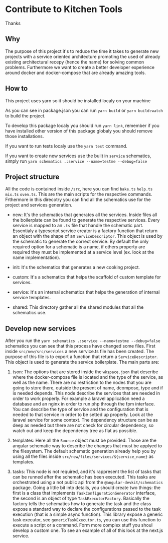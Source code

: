 # Contribute to Kitchen Tools

Thanks

## Why

The purpose of this project it's to reduce the time it takes to generate new projects with a service oriented architecture promoting the used of already existing architectural recepy (hence the name) for solving common problems. Furthermore we want to create a better developer experience around docker and docker-compose that are already amazing tools.

## How to

This project uses yarn so it should be installed localy on your machine

As you can see in package.json you can run `yarn build` or `yarn build:watch` to build the project.

To develop this package localy you should run `yarn link`, remember if you have installed other version of this package globaly you should remove those installations.

If you want to run tests localy use the `yarn test` command.

If you want to create new services use the built in `service` schematics, simply run `yarn schematics .:service --name=testme --debug=false`

## Project structure

All the code is contained inside `/src`, here you can find `bake.ts` `help.ts` `mix.ts` `oven.ts`. This are the main scripts for the respective commands. Frthermore in this direcotry you can find all the schematics use for the project and services generation.

- new: It's the schematics that generates all the services. Inside files all the boilerplate can be found to generate the respective services. Every service is mapped to an `.ts` file that handle the schematic part. Essentialy a typescript service creator is a factory function that return an object with the shape of an `ServiceDescriptor`. This object is used by the schematic to generate the correct service. By default the only required option for a schematic is a name, if others property are required they must be implemented at a service level (ex. look at the name implementation).

- init: It's the schematics that generates a new cooking project.

- custom: It's a schematics that helps the scaffold of custom template for services.

- service: It's an internal schematics that helps the generation of internal service templates.

- shared: This directory gather all the shared modules that all the schematics use.

## Develop new services

After you run the `yarn schematics .:service --name=testme --debug=false` schematics you can see that this process have changed some files. First inside `src/new/src/services` a new service.ts file has been created.
The purpose of this file is to export a function that return a `ServiceDescriptor`. This object is used to generate the service boilerplate. The main parts are:

1. tson: The options that are stored inside the `wkspace.json` that describe where the docker-compose file is located and the type of the service, as well as the name. There are no restriction to the nodes that you are going to store there, outside the present of name, dcompose, type and if is needed depends. This node describe the services that are needed in order to work properly. For example a laravel application need a database and an nginx in order to run php through the fpm interface. You can describe the type of service and the configuration that is needed to that service in order to be setted up properly. Look at the laravel service for some context. The dependency structure can be as deep as needed but there are not check for circular dependency, so watch out and keep the dependency tree as flat as possible.

2. templates: Here all the `Source` object must be provided. Those are the angular schematic way to describe the changes that must be applyed to the filesystem. The default schematic generation already help you by using all the files inside `src/new/files/services/${service_name}` as templates.

3. tasks: This node is not required, and it's rappresent the list of tasks that can be runned after the schematic has been executed. This tasks are orchestrated using a not public api from the `@angular-devkit/schematics` package. Going a little bit into details, you should create two things: the first is a class that implements `TaskConfigurationGenerator` interface, the second is an object of type `TaskExecutorFactory`. Basically the factory tells the schematics how to generate the task and the class expose a standard way to declare the configurations passed to the task execution (that is a simple async function). This library expose a generic task executor, see `genericTaskExecutor.ts`, you can use this function to execute a script or a command. Form more complex stuff you shoul develop a custom one. To see an example of all of this look at the next.js service.
